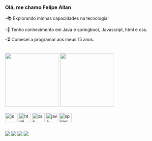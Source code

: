 ### Olá, me chamo Felipe Allan

-📚 Explorando minhas capacidades na tecnologia!

-🧱 Tenho conhecimento em Java e springboot, Javascript, html e css.

-⏳ Comecei a programar aos meus 15 anos.

##

<div>
 <img height=175 src="https://github-readme-stats.vercel.app/api?username=Feallandg&show_icons=true&theme=radical">
 <img height=175 src="https://github-readme-stats.vercel.app/api/top-langs/?username=Feallandg&layout=compact&theme=radical"> 
</div>
<br>
<div class="icon">
  <img align=center alt="js" width=40 height=30 src="https://cdn.jsdelivr.net/gh/devicons/devicon/icons/javascript/javascript-original.svg">
  <img align=center alt="html" width=40 height=30 src="https://cdn.jsdelivr.net/gh/devicons/devicon/icons/html5/html5-original.svg">
  <img align=center alt="css" width=40 height=30 src="https://cdn.jsdelivr.net/gh/devicons/devicon/icons/css3/css3-original.svg">
  <img align=center alt="java" width=40 height=30 src="https://cdn.jsdelivr.net/gh/devicons/devicon/icons/java/java-original.svg">
  <img align=center alt="spring" width=40 height=30 src="https://cdn.jsdelivr.net/gh/devicons/devicon/icons/spring/spring-original.svg">
</div>

##

<div class="contato">
  <a href="https://www.linkedin.com/in/felipe-allan-523454211" target="_blank"><img src="https://img.shields.io/badge/LinkedIn-0077B5?style=for-the-badge&logo=linkedin&logoColor=white"></a>
  <a href="https://www.instagram.com/feallan083" target="_blank"><img src="https://img.shields.io/badge/Instagram-E4405F?style=for-the-badge&logo=instagram&logoColor=white"></a>
  <a href="https://www.mail.google.com/felipeallandk@gmail.com" target="_blank"><img src="https://img.shields.io/badge/Gmail-D14836?style=for-the-badge&logo=gmail&logoColor=white"></a>
  <a href="https://feallandg.github.io/Portfolio-Felipe-Allan/" target="_blank"><img src="https://img.shields.io/badge/website-000000?style=for-the-badge&logo=About.me&logoColor=white"></a>
   </div>
 
##


